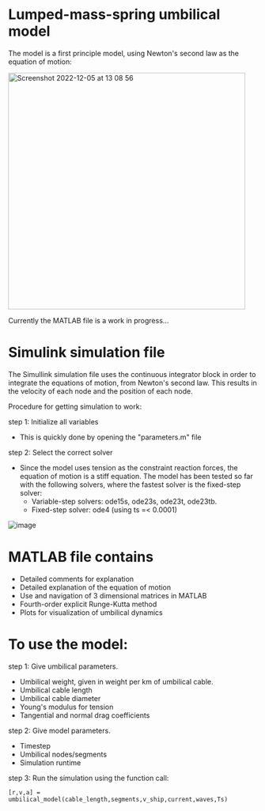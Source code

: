 # Lumped-mass-spring umbilical model

The model is a first principle model, using Newton's second law as the equation of motion:

<img width="479" alt="Screenshot 2022-12-05 at 13 08 56" src="https://user-images.githubusercontent.com/26135452/205633942-48ccddf3-6d07-4dfe-8acf-99eccda88e8a.png">

Currently the MATLAB file is a work in progress...

# Simulink simulation file

The Simullink simulation file uses the continuous integrator block in order to integrate the equations of motion, from Newton's second law.
This results in the velocity of each node and the position of each node.


Procedure for getting simulation to work:

step 1: Initialize all variables
- This is quickly done by opening the "parameters.m" file

step 2: Select the correct solver

- Since the model uses tension as the constraint reaction forces, the equation of motion is a stiff equation.
The model has been tested so far with the following solvers, where the fastest solver is the fixed-step solver:
  - Variable-step solvers: ode15s, ode23s, ode23t, ode23tb.
  - Fixed-step solver: ode4 (using ts =< 0.0001)
      
![image](https://user-images.githubusercontent.com/26135452/205927399-02e8ceb7-cd4f-4f6b-a572-f0e928faaf8e.png)


# MATLAB file contains

- Detailed comments for explanation
- Detailed explanation of the equation of motion
- Use and navigation of 3 dimensional matrices in MATLAB
- Fourth-order explicit Runge-Kutta method
- Plots for visualization of umbilical dynamics

# To use the model:

step 1: Give umbilical parameters.
- Umbilical weight, given in weight per km of umbilical cable.
- Umbilical cable length
- Umbilical cable diameter
- Young's modulus for tension
- Tangential and normal drag coefficients

step 2: Give model parameters.
- Timestep
- Umbilical nodes/segments
- Simulation runtime

step 3: Run the simulation using the function call:

    [r,v,a] = umbilical_model(cable_length,segments,v_ship,current,waves,Ts)



